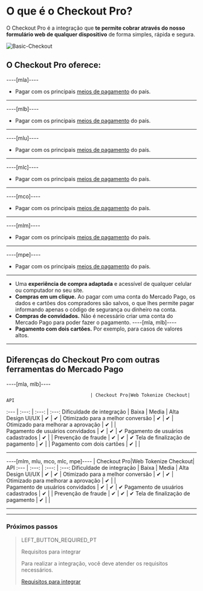 # O que é o Checkout Pro?

O Checkout Pro é a integração que **te permite cobrar através do nosso formulário web de qualquer dispositivo** de forma simples, rápida e segura.

![Basic-Checkout](/images/web-payment-checkout/cho-introduction-br.png)


## O Checkout Pro oferece:

----[mla]----
* Pagar com os principais  <a href="https://www.mercadopago.com.ar/ayuda/medios-de-pago-cuotas-promociones_264" target="_blank"> meios de pagamento</a> do país.
------------
----[mlb]----
* Pagar com os principais  <a href="https://www.mercadopago.com.br/ajuda/meios-de-pagamento-parcelamento_265" target="_blank"> meios de pagamento</a> do país.
------------
----[mlu]----
* Pagar com os principais  <a href="https://www.mercadopago.com.uy/ayuda/medios-de-pago-cuotas-promociones_264" target="_blank"> meios de pagamento</a> do país.
------------
----[mlc]----
* Pagar com os principais  <a href="https://www.mercadopago.cl/ayuda/medios-de-pago-cuotas-promociones_264" target="_blank"> meios de pagamento</a> do país.
------------
----[mco]----
* Pagar com os principais  <a href="https://www.mercadopago.com.co/ayuda/medios-de-pago-cuotas-promociones_264" target="_blank"> meios de pagamento</a> do país.
------------
----[mlm]----
* Pagar com os principais  <a href="https://www.mercadopago.com.mx/ayuda/medios-de-pago-cuotas-promociones_264" target="_blank"> meios de pagamento</a> do país.
------------
----[mpe]----
* Pagar com os principais  <a href="https://www.mercadopago.com.pe/ayuda/medios-de-pago-cuotas-promociones_264" target="_blank"> meios de pagamento</a> do país.
------------
* Uma **experiência de compra adaptada** e acessível de qualquer celular ou computador no seu site.
* **Compras em um clique.** Ao pagar com uma conta do Mercado Pago, os dados e cartões dos compradores são salvos, o que lhes permite pagar informando apenas o código de segurança ou dinheiro na conta.
* **Compras de convidados.** Não é necessário criar uma conta do Mercado Pago para poder fazer o pagamento.
----[mla, mlb]----
* **Pagamento com dois cartões.** Por exemplo, para casos de valores altos.	 
------------

## Diferenças do Checkout Pro com outras ferramentas do Mercado Pago

----[mla, mlb]----

                                   | Checkout Pro|Web Tokenize Checkout|      API
:---  | :---: | :---: | :---:
Dificuldade de integração 			  	     |    Baixa    |       Media         |     Alta
Design UI/UX 							  	           |      ✔      |         ✔           |
Otimizado para a melhor conversão	     |      ✔      |         ✔           |
Otimizado para melhorar a aprovação     |      ✔      |                     |  
Pagamento de usuários convidados    	   |      ✔      |         ✔           |      ✔
Pagamento de usuários cadastrados        |      ✔      |                     |
Prevenção de fraude               	     |      ✔      |         ✔           |      ✔
Tela de finalização de pagamento 		     |      ✔      |                     |
Pagamento com dois cartões		           |      ✔      |                     |

------------

----[mlm, mlu, mco, mlc, mpe]----
                                   | Checkout Pro|Web Tokenize Checkout|      API
:---  | :---: | :---: | :---:
Dificuldade de integração 			  	     |    Baixa    |       Media         |     Alta
Design UI/UX 							  	           |      ✔      |         ✔           |
Otimizado para a melhor conversão	     |      ✔      |         ✔           |
Otimizado para melhorar a aprovação     |      ✔      |                     |  
Pagamento de usuários convidados    	   |      ✔      |         ✔           |      ✔
Pagamento de usuários cadastrados        |      ✔      |                     |
Prevenção de fraude               	     |      ✔      |         ✔           |      ✔
Tela de finalização de pagamento 		     |      ✔      |                     |

------------

---

### Próximos passos

> LEFT_BUTTON_REQUIRED_PT
>
> Requisitos para integrar
>
> Para realizar a integração, você deve atender os requisitos necessários.
>
> [Requisitos para integrar](https://www.mercadopago[FAKER][URL][DOMAIN]/developers/pt/guides/online-payments/checkout-pro/previous-requirements)
>
